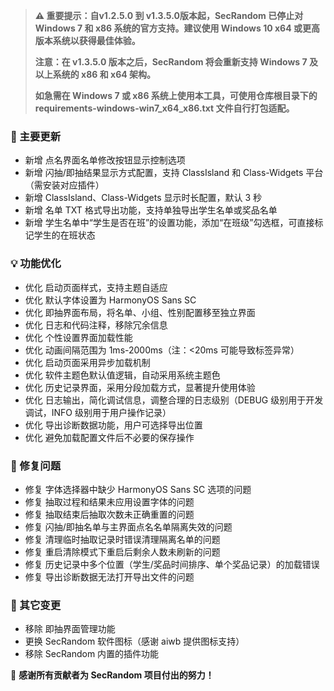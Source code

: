 > **⚠️ 重要提示：自v1.2.5.0 到 v1.3.5.0版本起，SecRandom 已停止对 Windows 7 和 x86 系统的官方支持。建议使用 Windows 10 x64 或更高版本系统以获得最佳体验。**
> 
> **注意：在 v1.3.5.0 版本之后，SecRandom 将会重新支持 Windows 7 及以上系统的 x86 和 x64 架构。**
> 
> **如急需在 Windows 7 或 x86 系统上使用本工具，可使用仓库根目录下的 requirements-windows-win7_x64_x86.txt 文件自行打包适配。**

### 🚀 主要更新

- 新增 点名界面名单修改按钮显示控制选项
- 新增 闪抽/即抽结果显示方式配置，支持 ClassIsland 和 Class-Widgets 平台（需安装对应插件）
- 新增 ClassIsland、Class-Widgets 显示时长配置，默认 3 秒
- 新增 名单 TXT 格式导出功能，支持单独导出学生名单或奖品名单
- 新增 学生名单中“学生是否在班”的设置功能，添加“在班级”勾选框，可直接标记学生的在班状态

### 💡 功能优化

- 优化 启动页面样式，支持主题自适应
- 优化 默认字体设置为 HarmonyOS Sans SC
- 优化 即抽界面布局，将名单、小组、性别配置移至独立界面
- 优化 日志和代码注释，移除冗余信息
- 优化 个性设置界面加载性能
- 优化 动画间隔范围为 1ms-2000ms（注：<20ms 可能导致标签异常）
- 优化 启动页面采用异步加载机制
- 优化 软件主题色默认值逻辑，自动采用系统主题色
- 优化 历史记录界面，采用分段加载方式，显著提升使用体验
- 优化 日志输出，简化调试信息，调整合理的日志级别（DEBUG 级别用于开发调试，INFO 级别用于用户操作记录）
- 优化 导出诊断数据功能，用户可选择导出位置
- 优化 避免加载配置文件后不必要的保存操作

### 🐛 修复问题

- 修复 字体选择器中缺少 HarmonyOS Sans SC 选项的问题
- 修复 抽取过程和结果未应用设置字体的问题
- 修复 抽取结束后抽取次数未正确重置的问题
- 修复 闪抽/即抽名单与主界面点名名单隔离失效的问题
- 修复 清理临时抽取记录时错误清理隔离名单的问题
- 修复 重启清除模式下重启后剩余人数未刷新的问题
- 修复 历史记录中多个位置（学生/奖品时间排序、单个奖品记录）的加载错误
- 修复 导出诊断数据无法打开导出文件的问题

### 🔧 其它变更

- 移除 即抽界面管理功能
- 更换 SecRandom 软件图标（感谢 aiwb 提供图标支持）
- 移除 SecRandom 内置的插件功能
 
💝 **感谢所有贡献者为 SecRandom 项目付出的努力！**